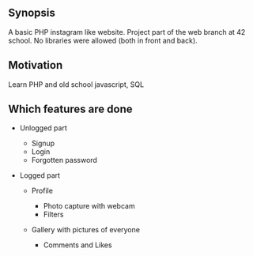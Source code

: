 ## Synopsis

A basic PHP instagram like website. Project part of the web branch at 42 school.
No libraries were allowed (both in front and back).

## Motivation

Learn PHP and old school javascript, SQL

## Which features are done

* Unlogged part
  * Signup
  * Login
  * Forgotten password

* Logged part
  * Profile
    * Photo capture with webcam
    * Filters

  * Gallery with pictures of everyone
    * Comments and Likes
